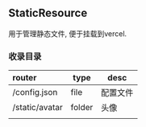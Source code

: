 ## StaticResource

用于管理静态文件, 便于挂载到vercel.

### 收录目录

| router         | type   | desc     |
| :------------- | ------ | -------- |
| /config.json   | file   | 配置文件 |
| /static/avatar | folder | 头像     |
|                |        |          |
